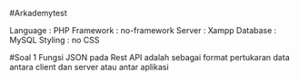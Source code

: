#Arkademytest

Language : PHP
Framework : no-framework
Server : Xampp
Database : MySQL
Styling : no CSS

#Soal 1
Fungsi JSON pada Rest API adalah sebagai format pertukaran data antara client dan server atau antar aplikasi
